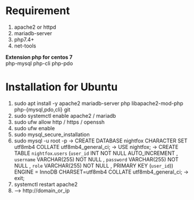 # Requirement

1. apache2 or httpd
2. mariadb-server
3. php7.4+
4. net-tools

<b>Extension php for centos 7</b>
<br>
php-mysql php-cli php-pdo

# Installation for Ubuntu

1. sudo apt install -y apache2 mariadb-server php libapache2-mod-php php-{mysql,pdo,cli} git
2. sudo systemctl enable apache2 / mariadb
3. sudo ufw allow http / https / openssh
4. sudo ufw enable
5. sudo mysql_secure_installation
6. sudo mysql -u root -p
 -> CREATE DATABASE nightfox CHARACTER SET utf8mb4 COLLATE utf8mb4_general_ci;
 -> USE nightfox;
 -> CREATE TABLE `nightfox`.`users` (`user_id` INT NOT NULL AUTO_INCREMENT , `username` VARCHAR(255) NOT NULL , `password` VARCHAR(255) NOT NULL , `role` VARCHAR(255) NOT NULL , PRIMARY KEY (`user_id`)) ENGINE = 
    InnoDB CHARSET=utf8mb4 COLLATE utf8mb4_general_ci;
 -> exit;
7. systemctl restart apache2
8. --> http://domain_or_ip
